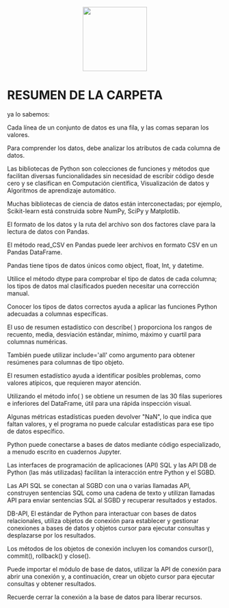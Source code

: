 <p align="center">
  <img width="150px" src="https://i.ibb.co/bXvzjXm/LOGO-h1.png" />
</p>

# RESUMEN DE LA CARPETA

ya lo sabemos:

Cada línea de un conjunto de datos es una fila, y las comas separan los valores.

Para comprender los datos, debe analizar los atributos de cada columna de datos.

Las bibliotecas de Python son colecciones de funciones y métodos que facilitan diversas funcionalidades sin necesidad de escribir código desde cero y se clasifican en Computación científica, Visualización de datos y Algoritmos de aprendizaje automático.

Muchas bibliotecas de ciencia de datos están interconectadas; por ejemplo, Scikit-learn está construida sobre NumPy, SciPy y Matplotlib.

El formato de los datos y la ruta del archivo son dos factores clave para la lectura de datos con Pandas.

El método read_CSV en Pandas puede leer archivos en formato CSV en un Pandas DataFrame.

Pandas tiene tipos de datos únicos como object, float, Int, y datetime.

Utilice el método dtype para comprobar el tipo de datos de cada columna; los tipos de datos mal clasificados pueden necesitar una corrección manual.

Conocer los tipos de datos correctos ayuda a aplicar las funciones Python adecuadas a columnas específicas.

El uso de resumen estadístico con describe( ) proporciona los rangos de recuento, media, desviación estándar, mínimo, máximo y cuartil para columnas numéricas.

También puede utilizar include='all' como argumento para obtener resúmenes para columnas de tipo objeto.

El resumen estadístico ayuda a identificar posibles problemas, como valores atípicos, que requieren mayor atención.

Utilizando el método info( ) se obtiene un resumen de las 30 filas superiores e inferiores del DataFrame, útil para una rápida inspección visual.

Algunas métricas estadísticas pueden devolver "NaN", lo que indica que faltan valores, y el programa no puede calcular estadísticas para ese tipo de datos específico.

Python puede conectarse a bases de datos mediante código especializado, a menudo escrito en cuadernos Jupyter.

Las interfaces de programación de aplicaciones (API) SQL y las API DB de Python (las más utilizadas) facilitan la interacción entre Python y el SGBD.

Las API SQL se conectan al SGBD con una o varias llamadas API, construyen sentencias SQL como una cadena de texto y utilizan llamadas API para enviar sentencias SQL al SGBD y recuperar resultados y estados.

DB-API, El estándar de Python para interactuar con bases de datos relacionales, utiliza objetos de conexión para establecer y gestionar conexiones a bases de datos y objetos cursor para ejecutar consultas y desplazarse por los resultados.

Los métodos de los objetos de conexión incluyen los comandos cursor(), commit(), rollback() y close().

Puede importar el módulo de base de datos, utilizar la API de conexión para abrir una conexión y, a continuación, crear un objeto cursor para ejecutar consultas y obtener resultados.

Recuerde cerrar la conexión a la base de datos para liberar recursos.